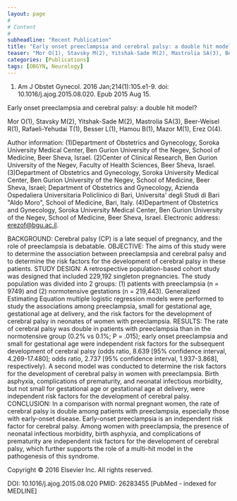```yaml
---
layout: page
#
# Content
#
subheadline: "Recent Publication"
title: "Early onset preeclampsia and cerebral palsy: a double hit model?"
teaser: "Mor O(1), Stavsky M(2), Yitshak-Sade M(2), Mastrolia SA(3), Beer-Weisel R(1), Rafaeli-Yehudai T(1), Besser L(1), Hamou B(1), Mazor M(1), Erez O(4)."
categories: [Publications]
tags: [OBGYN, Neurology]
---
```

1. Am J Obstet Gynecol. 2016 Jan;214(1):105.e1-9. doi: 10.1016/j.ajog.2015.08.020.
Epub 2015 Aug 15.

Early onset preeclampsia and cerebral palsy: a double hit model?

Mor O(1), Stavsky M(2), Yitshak-Sade M(2), Mastrolia SA(3), Beer-Weisel R(1),
Rafaeli-Yehudai T(1), Besser L(1), Hamou B(1), Mazor M(1), Erez O(4).

Author information: 
(1)Department of Obstetrics and Gynecology, Soroka University Medical Center, Ben
Gurion University of the Negev, School of Medicine, Beer Sheva, Israel. (2)Center
of Clinical Research, Ben Gurion University of the Negev, Faculty of Health
Sciences, Beer Sheva, Israel. (3)Department of Obstetrics and Gynecology, Soroka 
University Medical Center, Ben Gurion University of the Negev, School of
Medicine, Beer Sheva, Israel; Department of Obstetrics and Gynecology, Azienda
Ospedaliera Universitaria Policlinico di Bari, Universita' degli Studi di Bari
"Aldo Moro", School of Medicine, Bari, Italy. (4)Department of Obstetrics and
Gynecology, Soroka University Medical Center, Ben Gurion University of the Negev,
School of Medicine, Beer Sheva, Israel. Electronic address: erezof@bgu.ac.il.

BACKGROUND: Cerebral palsy (CP) is a late sequel of pregnancy, and the role of
preeclampsia is debatable.
OBJECTIVE: The aims of this study were to determine the association between
preeclampsia and cerebral palsy and to determine the risk factors for the
development of cerebral palsy in these patients.
STUDY DESIGN: A retrospective population-based cohort study was designed that
included 229,192 singleton pregnancies. The study population was divided into 2
groups: (1) patients with preeclampsia (n = 9749) and (2) normotensive gestations
(n = 219,443). Generalized Estimating Equation multiple logistic regression
models were performed to study the associations among preeclampsia, small for
gestational age, gestational age at delivery, and the risk factors for the
development of cerebral palsy in neonates of women with preeclampsia.
RESULTS: The rate of cerebral palsy was double in patients with preeclampsia than
in the normotensive group (0.2% vs 0.1%; P = .015); early onset preeclampsia and 
small for gestational age were independent risk factors for the subsequent
development of cerebral palsy (odds ratio, 8.639 [95% confidence interval,
4.269-17.480]; odds ratio, 2.737 [95% confidence interval, 1.937-3.868],
respectively). A second model was conducted to determine the risk factors for the
development of cerebral palsy in women with preeclampsia. Birth asphyxia,
complications of prematurity, and neonatal infectious morbidity, but not small
for gestational age or gestational age at delivery, were independent risk factors
for the development of cerebral palsy.
CONCLUSION: In a comparison with normal pregnant women, the rate of cerebral
palsy is double among patients with preeclampsia, especially those with
early-onset disease. Early-onset preeclampsia is an independent risk factor for
cerebral palsy. Among women with preeclampsia, the presence of neonatal
infectious morbidity, birth asphyxia, and complications of prematurity are
independent risk factors for the development of cerebral palsy, which further
supports the role of a multi-hit model in the pathogenesis of this syndrome.

Copyright © 2016 Elsevier Inc. All rights reserved.

DOI: 10.1016/j.ajog.2015.08.020 
PMID: 26283455  [PubMed - indexed for MEDLINE]

